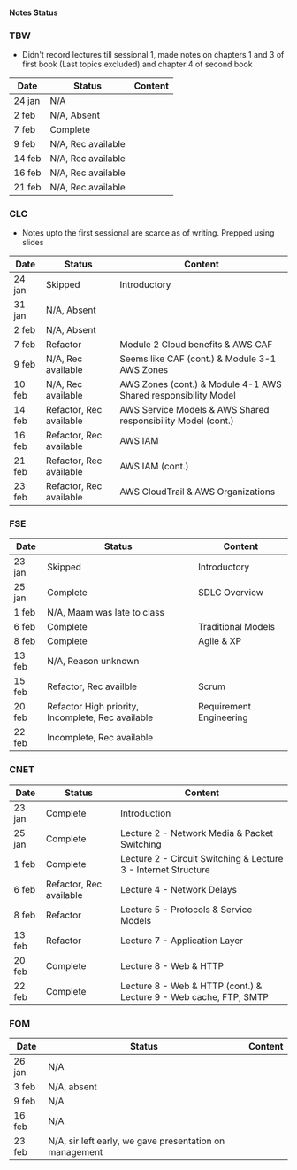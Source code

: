 #### Notes Status

### TBW
- Didn't record lectures till sessional 1, made notes on chapters 1 and 3 of first book (Last topics excluded) and chapter 4 of second book

| Date   | Status             | Content |
| ------ | ------------------ | ------- |
| 24 jan | N/A                |         |
| 2 feb  | N/A, Absent        |         |
| 7 feb  | Complete           |         |
| 9 feb  | N/A, Rec available |         |
| 14 feb | N/A, Rec available |         |
| 16 feb | N/A, Rec available |         |
| 21 feb | N/A, Rec available |         |

### CLC
- Notes upto the first sessional are scarce as of writing. Prepped using slides

| Date   | Status                  | Content                                              |
| ------ | ----------------------- | ---------------------------------------------------- |
| 24 jan | Skipped                 | Introductory                                         |
| 31 jan | N/A, Absent             |                                                      |
| 2 feb  | N/A, Absent             |                                                      |
| 7 feb  | Refactor                | Module 2 Cloud benefits & AWS CAF                    | 
| 9 feb  | N/A, Rec available      | Seems like CAF (cont.) & Module 3-1 AWS Zones           |
| 10 feb | N/A, Rec available      | AWS Zones (cont.) & Module 4-1 AWS Shared responsibility Model                                                |
| 14 feb | Refactor, Rec available | AWS Service Models & AWS Shared responsibility Model (cont.) |
| 16 feb | Refactor, Rec available | AWS IAM                                              |
| 21 feb | Refactor, Rec available | AWS IAM (cont.)                                      |
| 23 feb | Refactor, Rec available | AWS CloudTrail & AWS Organizations                   |


### FSE
| Date   | Status                                            | Content                 |
| ------ | ------------------------------------------------- | ----------------------- |
| 23 jan | Skipped                                           | Introductory            |
| 25 jan | Complete                                          | SDLC Overview           |
| 1 feb  | N/A, Maam was late to class                       |                         |
| 6 feb  | Complete                                          | Traditional Models      |
| 8 feb  | Complete                                          | Agile & XP              |
| 13 feb | N/A, Reason unknown                               |                         |
| 15 feb | Refactor, Rec availble                            | Scrum                   |
| 20 feb | Refactor High priority, Incomplete, Rec available | Requirement Engineering |
| 22 feb | Incomplete, Rec available                         |                         |

### CNET
| Date   | Status                  | Content                                                        |
| ------ | ----------------------- | -------------------------------------------------------------- |
| 23 jan | Complete                | Introduction                                                   |
| 25 jan | Complete                | Lecture 2 - Network Media & Packet Switching                   |
| 1 feb  | Complete                | Lecture 2 - Circuit Switching & Lecture 3 - Internet Structure |
| 6 feb  | Refactor, Rec available | Lecture 4 - Network Delays                                     |
| 8 feb  | Refactor                | Lecture 5 - Protocols & Service Models                         |
| 13 feb | Refactor                | Lecture 7 - Application Layer                                  |
| 20 feb | Complete                | Lecture 8 - Web & HTTP                                         |
| 22 feb | Complete                | Lecture 8 - Web & HTTP (cont.) & Lecture 9 - Web cache, FTP, SMTP         |

### FOM
| Date   | Status                                                  | Content |
| ------ | ------------------------------------------------------- | ------- |
| 26 jan | N/A                                                     |         |
| 3 feb  | N/A, absent                                             |         |
| 9 feb  | N/A                                                     |         |
| 16 feb | N/A                                                     |         |
| 23 feb | N/A, sir left early, we gave presentation on management |         |
